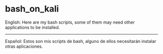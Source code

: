 # bash_on_kali

English: Here are my bash scripts, some of them may need other applications to be installed.

------------------------------------------------------------------------------------------------

Español: Estos son mis scripts de bash, alguno de ellos necesitarán instalar otras aplicaciones.
